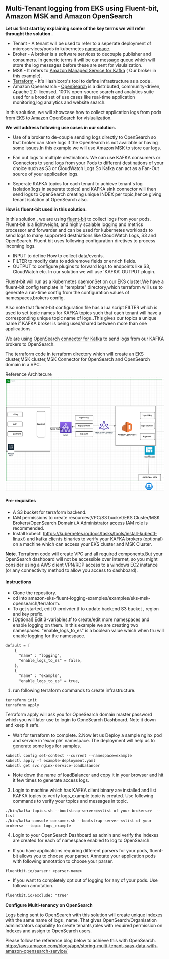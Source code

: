 ## Multi-Tenant logging from EKS using Fluent-bit, Amazon MSK and  Amazon OpenSearch

**Let us first start by explaining some of the key terms we will refer throught the solution .**

*  Tenant - A tenant will be used to refer to a seperate deployment of microservices/pods in kubernetes [namespace](https://kubernetes.io/docs/concepts/overview/working-with-objects/namespaces/).
* Broker - A broker is a software services to decouple publisher and consumers. In generic terms it will be our message queue which will store the log messages before these are sent for visulaization. 
* MSK - It refers to [Amazon Managed Service for Kafka](https://aws.amazon.com/msk/) ( Our broker in this example).
* [Terraform](https://www.terraform.io/) - It's Hashicorp's tool to define infrastructure as a code .
* Amazon Opensearch - [OpenSearch](https://aws.amazon.com/what-is/opensearch/) is a distributed, community-driven, Apache 2.0-licensed, 100% open-source search and analytics suite used for a broad set of use cases like real-time application monitoring,log analytics and website search.

In this solution, we will showcase how to collect application logs from pods from [EKS](https://aws.amazon.com/eks/) to [Amazon OpenSearch](https://aws.amazon.com/what-is/opensearch/) for vislualization. 


**We will address following use cases in our solution.**
* Use of a broker to de-couple sending logs directly to OpenSearch so that broker can store logs if the OpenSearch is not available or having  some issues.In this example we will use Amazon MSK to store our logs.

* Fan out logs to multiple destinations. We can use KAFKA consumers or Connectors to send logs from your Pods to different destinations of your choice such as S3 or CloudWatch Logs.So Kafka can act as a Fan-Out source of your application logs.

* Seperate KAFKA topics for each tenant to achieve tenant's log Isolation(logs in seperate topics) and KAFKA sink connector will then send logs to OpenSearch creating unique INDEX per topic,hence giving tenant isolation at OpenSearch also.

**How is fluent-bit used in this solution.**

In this solution , we are using  [fluent-bit](https://fluentbit.io/) to collect logs from your pods. Fluent-bit is a lightweight, and highly scalable logging and metrics processor and forwarder and can be used for kubernetes workloads  to send logs to many supported destniations like CloudWatch Logs, S3 and  OpenSearch. Fluent bit uses following configuration diretives to process incoming logs.

* INPUT to define How to collect data/events.
* FILTER to modify data to add/remove fields or enrich fields.
* OUTPUT to configure plugins to forward logs to endpoints like S3, CloudWatch etc. In our solution we will use 'KAFKA' OUTPUT plugin.

Fluent-bit will run as a Kubernetes daemonSet on our EKS cluster.We have a fluent-bit config template in "template" directory,which terraform will use to generate a run-time config from the configuration values of namespaces,brokers config.

Also note that fluent-bit configuration file has a lua script FILTER  which is used to set topic names for KAFKA topics such that each tenant will have a corresponding unique topic name of logs_<namespace>.This gives our topics a unique name if KAFKA broker is being used/shared between more than one applications.

We are using [OpenSearch connector for Kafka](https://github.com/aiven/opensearch-connector-for-apache-kafka) to send logs from our KAFKA brokers to OpenSearch.

The terraform code in terraform directory which will create an EKS cluster,MSK cluster,MSK Connector for OpenSearch  and OpenSearch domain in a VPC.

Reference Architecure ![Architecture](Ref-Architecture.png?raw=true "Title")


#### Pre-requisites

* A S3 bucket for terraform backend.
* IAM permissions to create resources(VPC/S3 bucket/EKS Cluster/MSK Brokers/OpenSearch Domain).A Administrator access IAM role is recommended.
* Install kubectl (https://kubernetes.io/docs/tasks/tools/install-kubectl-linux/) and kafka clients binaries to verify your KAFKA brokers (optional) on a machine which can access your EKS cluster and MSK Cluster.


**Note**. Terraform code will create VPC and all required components.But your OpenSearch dashboard will not be accessible over internet, so you might consider using a AWS client VPN/RDP access to a windows EC2 instance (or any connectivity method to allow you access to dashboard).

#### Instructions
* Clone the repository.
* cd into amazon-eks-fluent-logging-examples/examples/eks-msk-opensearch/terraform.
* To get started, edit 0-proivder.tf to update backend S3 bucket , region and key prefix.
* [Optional] Edit 3-variables.tf to create/edit more namespaces and enable logging on them. In this example we are creating two namespaces. "enable_logs_to_es" is a boolean value which when tru will enable logging for the namespace.
```
default = [
    {
      "name" : "logging",
      "enable_logs_to_es" = false,
    },
    {
      "name" : "example",
      "enable_logs_to_es" = true,
```

1. run following  terraform commands to create infrastructure. 
```
terraform init
terraform apply

```
Terraform apply will ask you for OpneSearch domain master password which you will later use to login to OpneSearch Dashboard. Note it down and keep it safe.

* Wait for terraform to complete. 
2.Now let us Deploy a sample nginx pod and service  in 'example' namespace. The deployment will help us to generate some logs for samples.
```
kubectl config set-context --current --namespace=example
kubectl apply -f example-deployment.yaml
kubectl get svc nginx-service-loadbalancer

```
* Note down the name of loadBalancer and copy it in your browser and hit it few times to generate access logs.

3. Login to machine which has KAFKA client binary are installed and list KAFKA topics to verify logs_example topic is created. Use following commands to verify your topics and messages in topic.
 
```
./bin/kafka-topics.sh --bootstrap-server=<<list of your brokers>>  --list
./bin/kafka-console-consumer.sh --bootstrap-server <<list of your brokers> --topic logs_example    

```
4. Login to your OpenSearch Dashboard as admin and verify the indexes are created for each of namespace enabled to log to OpenSearch. 


* If you have applications requiring different parsers for your pods, fluent-bit allows you to choose your parser. Annotate your application pods with following annotation to choose your parser.
```
fluentbit.io/parser: <parser-name>
```
* If you want to completely opt out of logging for any of your pods. Use followin annotation.

```
fluentbit.io/exclude: "true"
```
    
 **Configure Multi-tenancy on OpenSearch**
    
 Logs being sent to OpenSearch with this solution will create unique indexes with the same name of logs_<namespace> name. That gives OpenSearch/Organisation adminstrators capability to create tenants,roles with required permission on Indexes and assign to OpenSearch users.
    
Please follow the reference blog below to achieve this with OpenSearch.
https://aws.amazon.com/blogs/apn/storing-multi-tenant-saas-data-with-amazon-opensearch-service/


